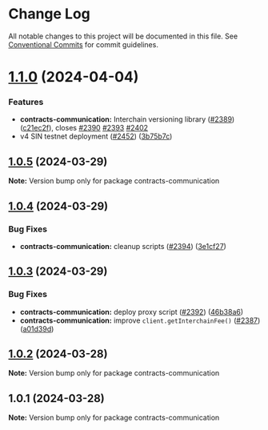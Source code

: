 # Change Log

All notable changes to this project will be documented in this file.
See [Conventional Commits](https://conventionalcommits.org) for commit guidelines.

# [1.1.0](https://github.com/synapsecns/sanguine/compare/contracts-communication@1.0.5...contracts-communication@1.1.0) (2024-04-04)


### Features

* **contracts-communication:** Interchain versioning library ([#2389](https://github.com/synapsecns/sanguine/issues/2389)) ([c21ec2f](https://github.com/synapsecns/sanguine/commit/c21ec2f958feca81f4290f6e5f3c1a04ade2c4e2)), closes [#2390](https://github.com/synapsecns/sanguine/issues/2390) [#2393](https://github.com/synapsecns/sanguine/issues/2393) [#2402](https://github.com/synapsecns/sanguine/issues/2402)
* v4 SIN testnet deployment ([#2452](https://github.com/synapsecns/sanguine/issues/2452)) ([3b75b7c](https://github.com/synapsecns/sanguine/commit/3b75b7cde0db713b95ca38ab2c8d7ca091dae867))





## [1.0.5](https://github.com/synapsecns/sanguine/compare/contracts-communication@1.0.4...contracts-communication@1.0.5) (2024-03-29)

**Note:** Version bump only for package contracts-communication





## [1.0.4](https://github.com/synapsecns/sanguine/compare/contracts-communication@1.0.3...contracts-communication@1.0.4) (2024-03-29)


### Bug Fixes

* **contracts-communication:** cleanup scripts ([#2394](https://github.com/synapsecns/sanguine/issues/2394)) ([3e1cf27](https://github.com/synapsecns/sanguine/commit/3e1cf27824e4dc9c1ec91a6e560da393a1ccbdbd))





## [1.0.3](https://github.com/synapsecns/sanguine/compare/contracts-communication@1.0.2...contracts-communication@1.0.3) (2024-03-29)


### Bug Fixes

* **contracts-communication:** deploy proxy script ([#2392](https://github.com/synapsecns/sanguine/issues/2392)) ([46b38a6](https://github.com/synapsecns/sanguine/commit/46b38a624a4e753ccc1d8d5a217d4139c2d5ca5f))
* **contracts-communication:** improve `client.getInterchainFee()` ([#2387](https://github.com/synapsecns/sanguine/issues/2387)) ([a01d39d](https://github.com/synapsecns/sanguine/commit/a01d39d8311857376d64c9eb866546fa5701ec29))





## [1.0.2](https://github.com/synapsecns/sanguine/compare/contracts-communication@1.0.1...contracts-communication@1.0.2) (2024-03-28)

**Note:** Version bump only for package contracts-communication





## 1.0.1 (2024-03-28)

**Note:** Version bump only for package contracts-communication
